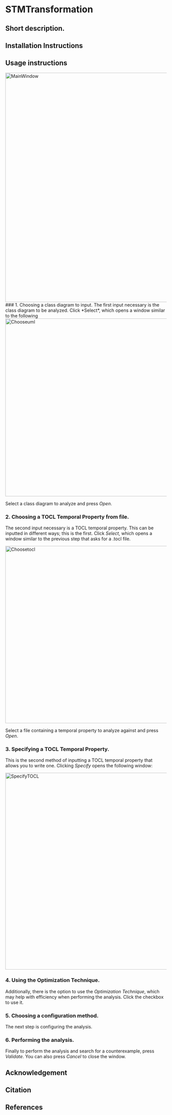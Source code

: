 # STMTransformation
Short description.
---
## Installation Instructions
## Usage instructions
<img width="717" alt="MainWindow" src="https://user-images.githubusercontent.com/107441403/203444260-a06e3d34-419f-4a68-abef-0e803d1edc70.png">
### 1. Choosing a class diagram to input.
The first input necessary is the class diagram to be analyzed. Click *Select*, which opens a window similar to the following

<img width="556" alt="Chooseuml" src="https://user-images.githubusercontent.com/107441403/203628591-c24e0259-759b-4e04-9128-d20059d5aa30.png">

Select a class diagram to analyze and press *Open*.
### 2. Choosing a TOCL Temporal Property from file.
The second input necessary is a TOCL temporal property. This can be inputted in different ways; this is the first. Click *Select*, which opens a window similar to the previous step that asks for a .tocl file.

<img width="554" alt="Choosetocl" src="https://user-images.githubusercontent.com/107441403/203629092-edc061bd-9ead-45f3-b686-ec69bda4afc8.png">

Select a file containing a temporal property to analyze against and press *Open*.
### 3. Specifying a TOCL Temporal Property.
This is the second method of inputting a TOCL temporal property that allows you to write one. Clicking *Specify* opens the following window:

<img width="615" alt="SpecifyTOCL" src="https://user-images.githubusercontent.com/107441403/203629894-c3292989-b73f-49da-b32f-4c97c4fda99f.png">

### 4. Using the Optimization Technique.
Additionally, there is the option to use the *Optimization Technique*, which may help with efficiency when performing the analysis. Click the checkbox to use it.
### 5. Choosing a configuration method.
The next step is configuring the analysis.
### 6. Performing the analysis.
Finally to perform the analysis and search for a counterexample, press *Validate*. You can also press *Cancel* to close the window.
## Acknowledgement
## Citation
## References

